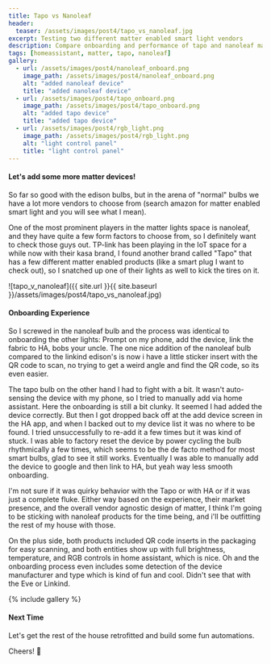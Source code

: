 ```yaml
---
title: Tapo vs Nanoleaf
header:
  teaser: /assets/images/post4/tapo_vs_nanoleaf.jpg
excerpt: Testing two different matter enabled smart light vendors
description: Compare onboarding and performance of tapo and nanoleaf matter thread smart home assistant
tags: [homeassistant, matter, tapo, nanoleaf]
gallery:
  - url: /assets/images/post4/nanoleaf_onboard.png
    image_path: /assets/images/post4/nanoleaf_onboard.png
    alt: "added nanoleaf device"
    title: "added nanoleaf device"
  - url: /assets/images/post4/tapo_onboard.png
    image_path: /assets/images/post4/tapo_onboard.png
    alt: "added tapo device"
    title: "added tapo device"
  - url: /assets/images/post4/rgb_light.png
    image_path: /assets/images/post4/rgb_light.png
    alt: "light control panel"
    title: "light control panel"
---
```


#### Let's add some more matter devices!

So far so good with the edison bulbs, but in the arena of "normal" bulbs we have a lot more vendors to choose from (search amazon for matter enabled smart light and you will see what I mean).  

One of the most prominent players in the matter lights space is nanoleaf, and they have quite a few form factors to choose from, so I definitely want to check those guys out.  TP-link has been playing in the IoT space for a while now with their kasa brand, I found another brand called "Tapo" that has a few different matter enabled products (like a smart plug I want to check out), so I snatched up one of their lights as well to kick the tires on it.  

![tapo_v_nanoleaf]({{ site.url }}{{ site.baseurl }}/assets/images/post4/tapo_vs_nanoleaf.jpg)  

#### Onboarding Experience

So I screwed in the nanoleaf bulb and the process was identical to onboarding the other lights: Prompt on my phone, add the device, link the fabric to HA, bobs your uncle.  The one nice addition of the nanoleaf bulb compared to the linkind edison's is now i have a little sticker insert with the QR code to scan, no trying to get a weird angle and find the QR code, so its even easier.  

The tapo bulb on the other hand I had to fight with a bit.  It wasn't auto-sensing the device with my phone, so I tried to manually add via home assistant.  Here the onboarding is still a bit clunky.  It seemed I had added the device correctly. But then I got dropped back off at the add device screen in the HA app, and when I backed out to my device list it was no where to be found.  I tried unsuccessfully to re-add it a few times but it was kind of stuck.  I was able to factory reset the device by power cycling the bulb rhythmically a few times, which seems to be the de facto method for most smart bulbs, glad to see it still works.  Eventually I was able to manually add the device to google and then link to HA, but yeah way less smooth onboarding.  

I'm not sure if it was quirky behavior with the Tapo or with HA or if it was just a complete fluke.  Either way based on the experience, their market presence, and the overall vendor agnostic design of matter, I think I'm going to be sticking with nanoleaf products for the time being, and i'll be outfitting the rest of my house with those.   

On the plus side, both products included QR code inserts in the packaging for easy scanning, and both entities show up with full brightness, temperature, and RGB controls in home assistant, which is nice.  Oh and the onboarding process even includes some detection of the device manufacturer and type which is kind of fun and cool.  Didn't see that with the Eve or Linkind. 

{% include gallery %}

#### Next Time

Let's get the rest of the house retrofitted and build some fun automations.  

Cheers! 🍻